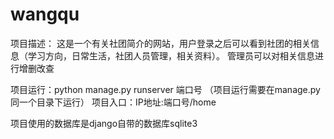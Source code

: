 # wangqu
项目描述：
 这是一个有关社团简介的网站，用户登录之后可以看到社团的相关信息（学习方向，日常生活，社团人员管理，相关资料）。
 管理员可以对相关信息进行增删改查
 
 项目运行：python manage.py runserver 端口号 （项目运行需要在manage.py同一个目录下运行）
 项目入口：IP地址:端口号/home
 
 项目使用的数据库是django自带的数据库sqlite3
 
